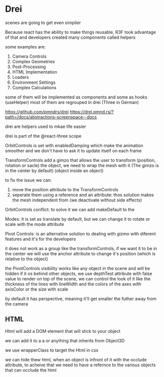 # Drei 
scenes are going to get even simplier

Because react has the ability to make things reusable, R3F took advantage of that and developers created many components called helpers

 some examples are:
 1. Camera Controls
 2. Complex Geometries
 3. Post-Processing
 4. HTML Implementation
 5. Loaders
 6. Environment Settings
 7. Complex Calculations

some of them will be implemented as components <theHelper> and some as hooks (useHelper) most of them are regrouped in drei (Three in German)

https://github.com/pmndrs/drei
https://drei.pmnd.rs/?path=/docs/abstractions-screenspace--docs

drei are helpers used to mkae life easier 

drei is part of the @react-three scope

OrbitControls is set with enabledDamping which make the animation smoother and we don't have to ask it to update itself on each frame

TransformControls add a gimzo that allows the user to transform (position, rotation or sacle) the object, we need to wrap the mesh with it (The gimzo is in the center by default) (object inside an object) 

to fix the issue we can:
1. move the position attribute to the TransformControls
2. seperate them using a reference and an attribute: thos solution makes the mesh independent from <TransformControls> (we deactivate <TransformControls> without side effects)

OrbitControls conflict: to solve it we can add makeDefault to the <orbitControls>

Modes: it is set as translate by default, but we can change it to rotate or scale with the mode attribute 

Pivot Controls: is an alternative solution to dealing with gizmo with diferent features and it's for the developers

it does not work as a group like the transformControls, if we want it to be in the center we will use the anchor attribute to change it's position (which is relative to the object)

the PivotControls visibility works like any object in the scene and will be hidden if it os behind other objects, we use depthTest attribute with false value to render on top of the scene, we can control the look of it like the thickness of the lines with lineWidth and the colors of the axes with axisColor or the size with scale

by default it has perspective, meaning it'll get smaller the futher away from the camera 

## HTML
Html will add a DOM element that will stick to your object

we can add it to a <mesh> a <group> or anything that inherits from Object3D 

we use wrapperClass to target the Html in css

we can hide thew html, when an object is infront of it with the occlude attribute, to acheive that we need to have a refernce to the various objects that can occlude the html

